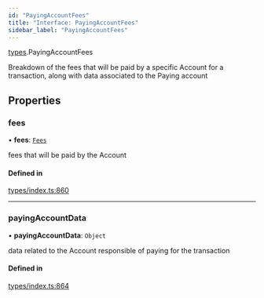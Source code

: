 ```yaml
---
id: "PayingAccountFees"
title: "Interface: PayingAccountFees"
sidebar_label: "PayingAccountFees"
---
```


[types](../../../modules/Types/Types.md).PayingAccountFees

Breakdown of the fees that will be paid by a specific Account for a transaction, along
  with data associated to the Paying account

## Properties

### fees

• **fees**: [`Fees`](../Fees/Fees.md)

fees that will be paid by the Account

#### Defined in

[types/index.ts:860](https://github.com/PolymeshAssociation/polymesh-sdk/blob/2c78f6c34/src/types/index.ts#L860)

___

### payingAccountData

• **payingAccountData**: `Object`

data related to the Account responsible of paying for the transaction

#### Defined in

[types/index.ts:864](https://github.com/PolymeshAssociation/polymesh-sdk/blob/2c78f6c34/src/types/index.ts#L864)
